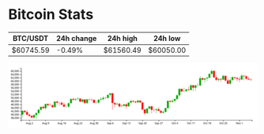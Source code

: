 # Bitcoin Stats

BTC/USDT|24h change|24h high|24h low|
|---|---|---|---|
|$60745.59|-0.49%|$61560.49|$60050.00|

<img src="./chart.svg">
